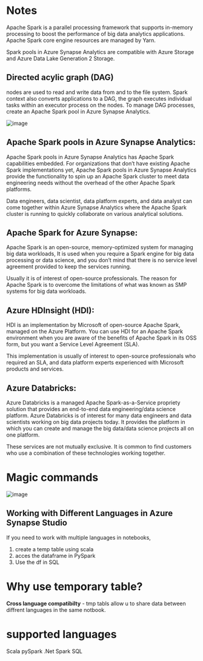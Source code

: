 # Notes

Apache Spark is a parallel processing framework that supports in-memory processing to boost the performance of big data analytics applications. 
Apache Spark core engine resources are managed by Yarn.

Spark pools in Azure Synapse Analytics are compatible with Azure Storage and Azure Data Lake Generation 2 Storage. 

## Directed acylic graph (DAG)
nodes are used to read and write data from and to the file system. 
Spark context also converts applications to a DAG, the graph executes individual tasks within an executor process on the nodes. To manage DAG processes, create an Apache Spark pool in Azure Synapse Analytics.

![image](https://github.com/user-attachments/assets/e9a480eb-ba99-4388-a81b-94b7e7e78a29)

## Apache Spark pools in Azure Synapse Analytics:
Apache Spark pools in Azure Synapse Analytics has Apache Spark capabilities embedded. For organizations that don’t have existing Apache Spark implementations yet, Apache Spark pools in Azure Synapse Analytics provide the functionality to spin up an Apache Spark cluster to meet data engineering needs without the overhead of the other Apache Spark platforms. 

Data engineers, data scientist, data platform experts, and data analyst can come together within Azure Synapse Analytics where the Apache Spark cluster is running to quickly collaborate on various analytical solutions.

## Apache Spark for Azure Synapse:
Apache Spark is an open-source, memory-optimized system for managing big data workloads, It is used when you require a Spark engine for big data processing or data science, and you don’t mind that there is no service level agreement provided to keep the services running. 

Usually it is of interest of open-source professionals. The reason for Apache Spark is to overcome the limitations of what was known as SMP systems for big data workloads.

## Azure HDInsight (HDI):
HDI is an implementation by Microsoft of open-source Apache Spark, managed on the Azure Platform. You can use HDI for an Apache Spark environment when you are aware of the benefits of Apache Spark in its OSS form, but you want a Service Level Agreement (SLA). 

This implementation is usually of interest to open-source professionals who required an SLA, and data platform experts experienced with Microsoft products and services.

## Azure Databricks:
Azure Databricks is a managed Apache Spark-as-a-Service propriety solution that provides an end-to-end data engineering/data science platform. Azure Databricks is of interest for many data engineers and data scientists working on big data projects today. It provides the platform in which you can create and manage the big data/data science projects all on one platform.

These services are not mutually exclusive. It is common to find customers who use a combination of these technologies working together.


# Magic commands

![image](https://github.com/user-attachments/assets/0ca4c5f0-9034-4f08-b064-9404aa68cb0c)

## Working with Different Languages in Azure Synapse Studio

If you need to work with multiple languages in notebooks,

1. create a temp table using scala
2. acces the dataframe in PySpark
3. Use the df in SQL

# Why use temporary table?

**Cross language compatibilty** - tmp tabls allow u to share data between diffrent languages in the same notbook.

# supported languages

Scala
pySpark
.Net
Spark SQL






































